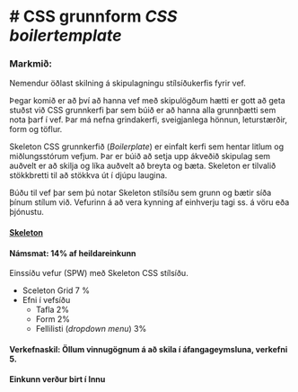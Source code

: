# # CSS grunnform _CSS boilertemplate_

### Markmið:
Nemendur öðlast skilning á skipulagningu stílsíðukerfis fyrir vef.

Þegar komið er að því að hanna vef með skipulögðum hætti er gott að geta stuðst við CSS grunnkerfi þar sem búið er að hanna alla grunnþætti sem nota þarf í vef. Þar má nefna grindakerfi, sveigjanlega hönnun, leturstærðir, form og töflur. 

Skeleton CSS grunnkerfið (_Boilerplate_) er einfalt kerfi sem hentar litlum og miðlungsstórum vefjum. Þar er búið að setja upp ákveðið skipulag sem auðvelt er að skilja og líka auðvelt að breyta og bæta. Skeleton er tilvalið stökkbretti til að stökkva út í djúpu laugina.

Búðu til vef þar sem þú notar Skeleton stílsíðu sem grunn og bætir síða þínum stílum við.  Vefurinn á að vera kynning af einhverju tagi ss. á vöru eða þjónustu.

#### [Skeleton](https://getskeleton.org)

#### Námsmat:  14% af heildareinkunn

Einssíðu vefur (SPW) með  Skeleton CSS stílsíðu. 

* Sceleton Grid	7 %
* Efni í vefsíðu
  * Tafla	2%
  * Form	2%
  * Fellilisti (_dropdown menu_)	3% 

#### Verkefnaskil: Öllum vinnugögnum á að skila í áfangageymsluna, verkefni 5. 

#### Einkunn verður birt í Innu

